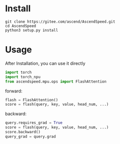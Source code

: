 # Install
```shell
git clone https://gitee.com/ascend/AscendSpeed.git
cd AscendSpeed
python3 setup.py install
```

# Usage
After Installation, you can use it directly

```python
import torch
import torch_npu
from ascendspeed.mpu.ops import FlashAttention

```

forward:
```python
flash = FlashAttention()
score = flash(query, key, value, head_num, ...)
```

backward:
```python
query.requires_grad = True
score = flash(query, key, value, head_num, ...)
score.backward()
query_grad = query.grad
```
